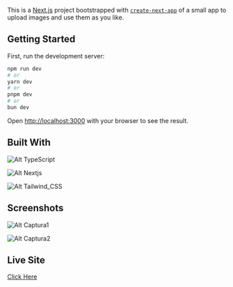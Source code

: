 This is a [Next.js](https://nextjs.org/) project bootstrapped with [`create-next-app`](https://github.com/vercel/next.js/tree/canary/packages/create-next-app) of a small app to upload images and use them as you like.

## Getting Started

First, run the development server:

```bash
npm run dev
# or
yarn dev
# or
pnpm dev
# or
bun dev
```

Open [http://localhost:3000](http://localhost:3000) with your browser to see the result.

## Built With
![Alt TypeScript](https://img.shields.io/badge/TypeScript-007ACC?style=for-the-badge&logo=typescript&logoColor=white)

![Alt Nextjs](https://img.shields.io/badge/next%20js-000000?style=for-the-badge&logo=nextdotjs&logoColor=white) 

![Alt Tailwind_CSS](https://img.shields.io/badge/Tailwind_CSS-38B2AC?style=for-the-badge&logo=tailwind-css&logoColor=white)


## Screenshots

![Alt Captura1](https://i.postimg.cc/nzJhyZJ7/cat1.png)

![Alt Captura2](https://i.postimg.cc/yN9Npxws/cat2.png)

## Live Site

[Click Here]()
